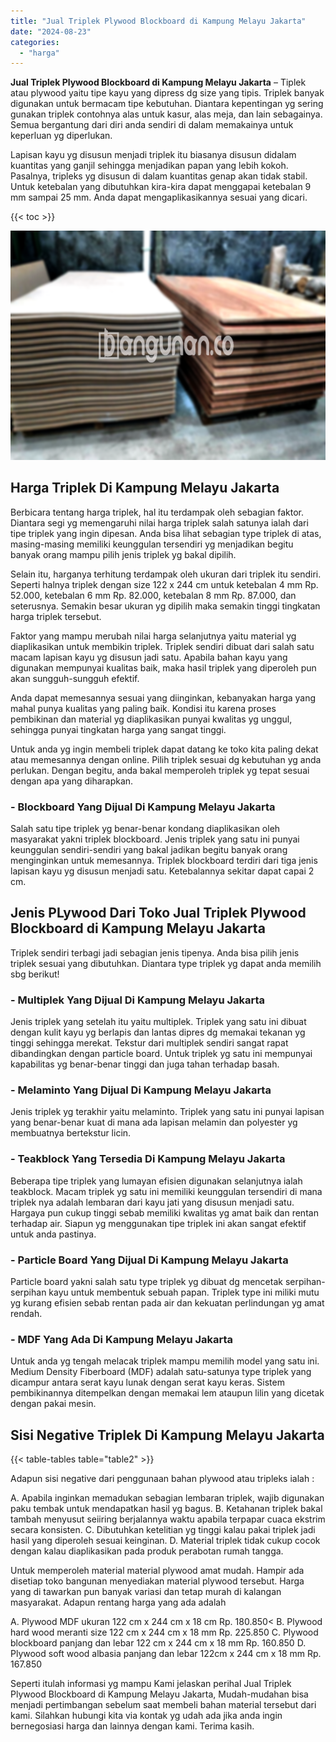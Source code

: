 ```yaml
---
title: "Jual Triplek Plywood Blockboard di Kampung Melayu Jakarta"
date: "2024-08-23"
categories: 
  - "harga"
---
```


**Jual Triplek Plywood Blockboard di Kampung Melayu Jakarta** – Tiplek atau plywood yaitu tipe kayu yang dipress dg size yang tipis. Triplek banyak digunakan untuk bermacam tipe kebutuhan. Diantara kepentingan yg sering gunakan triplek contohnya alas untuk kasur, alas meja, dan lain sebagainya. Semua bergantung dari diri anda sendiri di dalam memakainya untuk keperluan yg diperlukan.

Lapisan kayu yg disusun menjadi triplek itu biasanya disusun didalam kuantitas yang ganjil sehingga menjadikan papan yang lebih kokoh. Pasalnya, tripleks yg disusun di dalam kuantitas genap akan tidak stabil. Untuk ketebalan yang dibutuhkan kira-kira dapat menggapai ketebalan 9 mm sampai 25 mm. Anda dapat mengaplikasikannya sesuai yang dicari.

{{< toc >}}

![Jual Triplek Plywood Blockboard di Kampung Melayu Jakarta](/images/jual-triplek-murah-04.png)

## Harga Triplek Di Kampung Melayu Jakarta

Berbicara tentang harga triplek, hal itu terdampak oleh sebagian faktor. Diantara segi yg memengaruhi nilai harga triplek salah satunya ialah dari tipe triplek yang ingin dipesan. Anda bisa lihat sebagian type triplek di atas, masing-masing memiliki keunggulan tersendiri yg menjadikan begitu banyak orang mampu pilih jenis triplek yg bakal dipilih.

Selain itu, harganya terhitung terdampak oleh ukuran dari triplek itu sendiri. Seperti halnya triplek dengan size 122 x 244 cm untuk ketebalan 4 mm Rp. 52.000, ketebalan 6 mm Rp. 82.000, ketebalan 8 mm Rp. 87.000, dan seterusnya. Semakin besar ukuran yg dipilih maka semakin tinggi tingkatan harga triplek tersebut.

Faktor yang mampu merubah nilai harga selanjutnya yaitu material yg diaplikasikan untuk membikin triplek. Triplek sendiri dibuat dari salah satu macam lapisan kayu yg disusun jadi satu. Apabila bahan kayu yang digunakan mempunyai kualitas baik, maka hasil triplek yang diperoleh pun akan sungguh-sungguh efektif.

Anda dapat memesannya sesuai yang diinginkan, kebanyakan harga yang mahal punya kualitas yang paling baik. Kondisi itu karena proses pembikinan dan material yg diaplikasikan punyai kwalitas yg unggul, sehingga punyai tingkatan harga yang sangat tinggi.

Untuk anda yg ingin membeli triplek dapat datang ke toko kita paling dekat atau memesannya dengan online. Pilih triplek sesuai dg kebutuhan yg anda perlukan. Dengan begitu, anda bakal memperoleh triplek yg tepat sesuai dengan apa yang diharapkan.

### \- Blockboard Yang Dijual Di Kampung Melayu Jakarta

Salah satu tipe triplek yg benar-benar kondang diaplikasikan oleh masyarakat yakni triplek blockboard. Jenis triplek yang satu ini punyai keunggulan sendiri-sendiri yang bakal jadikan begitu banyak orang menginginkan untuk memesannya. Triplek blockboard terdiri dari tiga jenis lapisan kayu yg disusun menjadi satu. Ketebalannya sekitar dapat capai 2 cm.

## Jenis PLywood Dari Toko Jual Triplek Plywood Blockboard di Kampung Melayu Jakarta

Triplek sendiri terbagi jadi sebagian jenis tipenya. Anda bisa pilih jenis triplek sesuai yang dibutuhkan. Diantara type triplek yg dapat anda memilih sbg berikut!

### \- Multiplek Yang Dijual Di Kampung Melayu Jakarta

Jenis triplek yang setelah itu yaitu multiplek. Triplek yang satu ini dibuat dengan kulit kayu yg berlapis dan lantas dipres dg memakai tekanan yg tinggi sehingga merekat. Tekstur dari multiplek sendiri sangat rapat dibandingkan dengan particle board. Untuk triplek yg satu ini mempunyai kapabilitas yg benar-benar tinggi dan juga tahan terhadap basah.

### \- Melaminto Yang Dijual Di Kampung Melayu Jakarta

Jenis triplek yg terakhir yaitu melaminto. Triplek yang satu ini punyai lapisan yang benar-benar kuat di mana ada lapisan melamin dan polyester yg membuatnya bertekstur licin.

### \- Teakblock Yang Tersedia Di Kampung Melayu Jakarta

Beberapa tipe triplek yang lumayan efisien digunakan selanjutnya ialah teakblock. Macam triplek yg satu ini memiliki keunggulan tersendiri di mana triplek nya adalah lembaran dari kayu jati yang disusun menjadi satu. Hargaya pun cukup tinggi sebab memiliki kwalitas yg amat baik dan rentan terhadap air. Siapun yg menggunakan tipe triplek ini akan sangat efektif untuk anda pastinya.

### \- Particle Board Yang Dijual Di Kampung Melayu Jakarta

Particle board yakni salah satu type triplek yg dibuat dg mencetak serpihan-serpihan kayu untuk membentuk sebuah papan. Triplek type ini miliki mutu yg kurang efisien sebab rentan pada air dan kekuatan perlindungan yg amat rendah.

### \- MDF Yang Ada Di Kampung Melayu Jakarta

Untuk anda yg tengah melacak triplek mampu memilih model yang satu ini. Medium Density Fiberboard (MDF) adalah satu-satunya type triplek yang dicampur antara serat kayu lunak dengan serat kayu keras. Sistem pembikinannya ditempelkan dengan memakai lem ataupun lilin yang dicetak dengan pakai mesin.

## Sisi Negative Triplek Di Kampung Melayu Jakarta

{{< table-tables table="table2" >}}

Adapun sisi negative dari penggunaan bahan plywood atau tripleks ialah :

A. Apabila inginkan memadukan sebagian lembaran triplek, wajib digunakan paku tembak untuk mendapatkan hasil yg bagus. B. Ketahanan triplek bakal tambah menyusut seiiring berjalannya waktu apabila terpapar cuaca ekstrim secara konsisten. C. Dibutuhkan ketelitian yg tinggi kalau pakai triplek jadi hasil yang diperoleh sesuai keinginan. D. Material triplek tidak cukup cocok dengan kalau diaplikasikan pada produk perabotan rumah tangga.

Untuk memperoleh material material plywood amat mudah. Hampir ada disetiap toko bangunan menyediakan material plywood tersebut. Harga yang di tawarkan pun banyak variasi dan tetap murah di kalangan masyarakat. Adapun rentang harga yang ada adalah

A. Plywood MDF ukuran 122 cm x 244 cm x 18 cm Rp. 180.850< B. Plywood hard wood meranti size 122 cm x 244 cm x 18 mm Rp. 225.850 C. Plywood blockboard panjang dan lebar 122 cm x 244 cm x 18 mm Rp. 160.850 D. Plywood soft wood albasia panjang dan lebar 122cm x 244 cm x 18 mm Rp. 167.850

Seperti itulah informasi yg mampu Kami jelaskan perihal Jual Triplek Plywood Blockboard di Kampung Melayu Jakarta, Mudah-mudahan bisa menjadi pertimbangan sebelum saat membeli bahan material tersebut dari kami. Silahkan hubungi kita via kontak yg udah ada jika anda ingin bernegosiasi harga dan lainnya dengan kami. Terima kasih.
